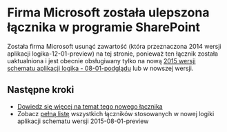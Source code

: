 <properties
   pageTitle="Przy użyciu łącznika programu SharePoint w aplikacjach logiczny | Microsoft Azure aplikacji usługi"
   description="Jak utworzyć i skonfigurować aplikację łącznika programu SharePoint lub interfejsu API i używać go w aplikacji dla logiki Azure aplikacji usługi"
   services="logic-apps"
   documentationCenter=".net,nodejs,java"
   authors="msftman"
   manager="erikre"
   editor=""/>

<tags
   ms.service="logic-apps"
   ms.devlang="multiple"
   ms.topic="article"
   ms.tgt_pltfrm="na"
   ms.workload="integration"
   ms.date="04/19/2016"
   ms.author="deonhe"/>

# <a name="weve-improved-the-sharepoint-connector"></a>Firma Microsoft została ulepszona łącznika w programie SharePoint 

Została firma Microsoft usunąć zawartość (która przeznaczona 2014 wersji aplikacji logika-12-01-preview) na tej stronie, ponieważ ten łącznik została uaktualniona i jest obecnie obsługiwany tylko na nową [2015 wersji schematu aplikacji logika - 08-01-podglądu](./app-service-logic-schema-2015-08-01.md) lub w nowszej wersji. 


## <a name="next-steps"></a>Następne kroki    

- [Dowiedz się więcej na temat tego nowego łącznika](../connectors/connectors-create-api-sharepointserver.md)
- Zobacz [pełną listę](../connectors/apis-list.md) wszystkich łączników stosowanych w nowej logiki aplikacji schematu wersji 2015-08-01-preview  